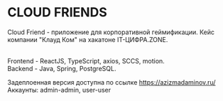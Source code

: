<h1>CLOUD FRIENDS</h1>
Cloud Friend - приложение для корпоративной геймификации. Кейс компании "Клауд Ком" на хакатоне IT-ЦИФРА.ZONE.
<br>
<br>

Frontend - ReactJS, TypeScript, axios, SCCS, motion.
<br>
Backend - Java, Spring, PostgreSQL.
<br>

Задеплоенная версия доступна по ссылке https://azizmadaminov.ru/
<br>
Аккаунты: admin-admin, user-user
<br>
